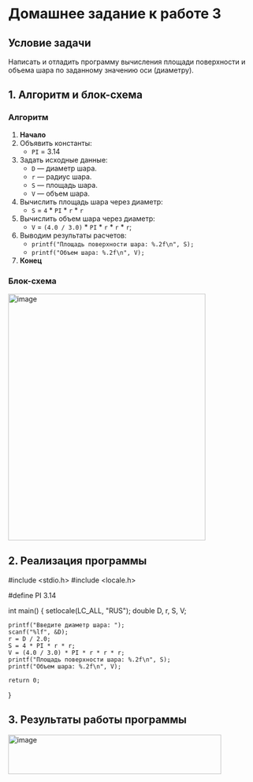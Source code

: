 # Домашнее задание к работе 3

## Условие задачи
Написать и отладить программу вычисления площади
поверхности и объема шара по заданному значению оси (диаметру).

## 1. Алгоритм и блок-схема

### Алгоритм
1. **Начало**
2. Объявить константы:
   - `PI` = 3.14 
3. Задать исходные данные:
   - `D` — диаметр шара.
   - `r` — радиус шара.
   - `S` — площадь шара.
   - `V` — объем шара.
4. Вычислить площадь шара через диаметр:
   - `S` = `4` * `PI` * `r` * `r`
5. Вычислить объем шара через диаметр:
   - `V` = `(4.0 / 3.0)` * `PI` * `r` * `r` * `r`;
6. Выводим результаты расчетов:
   - `printf("Площадь поверхности шара: %.2f\n", S);`
   - `printf("Объем шара: %.2f\n", V);`
7. **Конец**

### Блок-схема 
<img width="400" height="500" alt="image" src="https://github.com/user-attachments/assets/8660e004-5369-4700-a0fa-18f04670ab90" />



## 2. Реализация программы
#include <stdio.h>
#include <locale.h>

#define PI 3.14

int main()
{
	setlocale(LC_ALL, "RUS");
	double D, r, S, V;

	printf("Введите диаметр шара: ");
	scanf("%lf", &D);
	r = D / 2.0;
	S = 4 * PI * r * r;
	V = (4.0 / 3.0) * PI * r * r * r;
	printf("Площадь поверхности шара: %.2f\n", S);
	printf("Объем шара: %.2f\n", V);

	return 0;
}

## 3. Результаты работы программы

<img width="432" height="80" alt="image" src="https://github.com/user-attachments/assets/7afab9d2-78fc-4e67-b5eb-33c1d318e9a5" />

